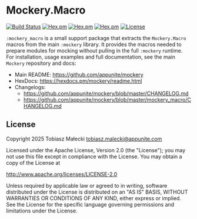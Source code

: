 # Mockery.Macro

[![Build Status](https://github.com/appunite/mockery/actions/workflows/ci.yml/badge.svg?branch=master)](https://github.com/appunite/mockery/actions) [![Hex.pm](https://img.shields.io/hexpm/v/mockery_macro.svg)](https://hex.pm/packages/mockery_macro) [![Hex.pm](https://img.shields.io/hexpm/dt/mockery_macro.svg)](https://hex.pm/packages/mockery_macro) [![Hex.pm](https://img.shields.io/hexpm/dw/mockery_macro.svg)](https://hex.pm/packages/mockery_macro) [![License](https://img.shields.io/hexpm/l/mockery_macro.svg)](https://github.com/appunite/mockery/blob/master/mockery_macro/LICENSE)

`:mockery_macro` is a small support package that extracts the `Mockery.Macro` macros from the main `:mockery` library. It provides the macros needed to prepare modules for mocking without pulling in the full `:mockery` runtime. For installation, usage examples and full documentation, see the main `Mockery` repository and docs:

- Main README: https://github.com/appunite/mockery
- HexDocs: https://hexdocs.pm/mockery/readme.html
- Changelogs:
  - https://github.com/appunite/mockery/blob/master/CHANGELOG.md
  - https://github.com/appunite/mockery/blob/master/mockery_macro/CHANGELOG.md

## License

Copyright 2025 Tobiasz Małecki [tobiasz.malecki@appunite.com](mailto:tobiasz.malecki@appunite.com)

Licensed under the Apache License, Version 2.0 (the "License"); you may not use this file except in compliance with the License. You may obtain a copy of the License at

<http://www.apache.org/licenses/LICENSE-2.0>

Unless required by applicable law or agreed to in writing, software distributed under the License is distributed on an "AS IS" BASIS, WITHOUT WARRANTIES OR CONDITIONS OF ANY KIND, either express or implied. See the License for the specific language governing permissions and limitations under the License.
